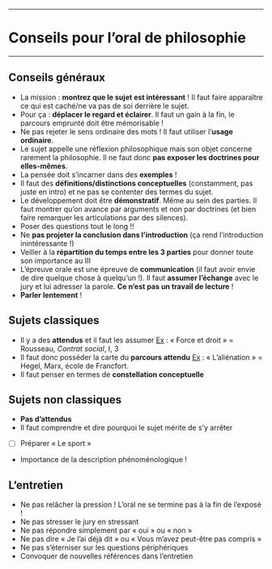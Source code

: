 ***
# Conseils pour l’oral de philosophie 
***
## Conseils généraux

- La mission : **montrez que le sujet est intéressant** ! Il faut faire apparaître ce qui est caché/ne va pas de soi derrière le sujet. 
- Pour ça : **déplacer le regard et éclairer**. Il faut un gain à la fin, le parcours emprunté doit être mémorisable ! 
- Ne pas rejeter le sens ordinaire des mots ! Il faut utiliser l’**usage ordinaire**. 
- Le sujet appelle une réflexion philosophique mais son objet concerne rarement la philosophie. Il ne faut donc **pas exposer les doctrines pour elles-mêmes**. 
- La pensée doit s’incarner dans des **exemples** ! 
- Il faut des **définitions/distinctions conceptuelles** (constamment, pas juste en intro) et ne pas se contenter des termes du sujet. 
- Le développement doit être **démonstratif**. Même au sein des parties. Il faut montrer qu’on avance par arguments et non par doctrines (et bien faire remarquer les articulations par des silences). 
- Poser des questions tout le long !!
- Ne **pas projeter la conclusion dans l’introduction** (ça rend l’introduction inintéressante !)
- Veiller à la **répartition du temps entre les 3 parties** pour donner toute son importance au III 
- L’épreuve orale est une épreuve de **communication** (il faut avoir envie de dire quelque chose à quelqu’un !). Il faut **assumer l’échange** avec le jury et lui adresser la parole. **Ce n’est pas un travail de lecture** ! 
- **Parler lentement** !

## Sujets classiques

- Il y a des **attendus** et il faut les assumer <u>Ex</u> : « Force et droit » = Rousseau, *Contrat social*, I, 3
- Il faut donc posséder la carte du **parcours attendu** <u>Ex</u> : « L’aliénation » = Hegel, Marx, école de Francfort. 
- Il faut penser en termes de **constellation conceptuelle** 

## Sujets non classiques

- **Pas d’attendus** 
- Il faut comprendre et dire pourquoi le sujet mérite de s’y arrêter 
- [ ] Préparer « Le sport » 
- Importance de la description phénoménologique ! 

## L’entretien 

- Ne pas relâcher la pression ! L’oral ne se termine pas à la fin de l’exposé ! 
- Ne pas stresser le jury en stressant 
- Ne pas répondre simplement par « oui » ou « non » 
- Ne pas dire « Je l’ai déjà dit » ou « Vous m’avez peut-être pas compris »
- Ne pas s’éterniser sur les questions périphériques 
- Convoquer de nouvelles références dans l’entretien 















